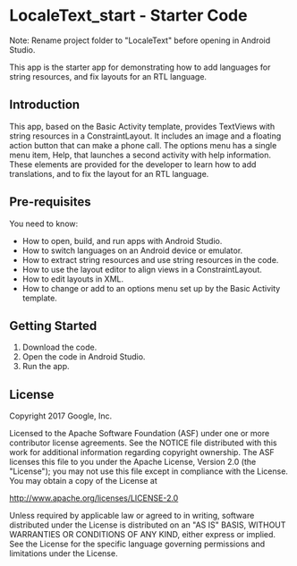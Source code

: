 LocaleText_start - Starter Code
===============================

Note: Rename project folder to "LocaleText" before opening
in Android Studio.

This app is the starter app for demonstrating how to add languages
for string resources, and fix layouts for an RTL language.

Introduction
------------

This app, based on the Basic Activity template,
provides TextViews with string resources in a
ConstraintLayout. It includes an image and a
floating action button that can make a phone call.
The options menu has a single menu item, Help,
that launches a second activity with help information.
These elements are provided for the developer to
learn how to add translations, and to fix the
layout for an RTL language.

Pre-requisites
--------------

You need to know:
- How to open, build, and run apps with Android Studio.
- How to switch languages on an Android device or emulator.
- How to extract string resources and use string resources in the code.
- How to use the layout editor to align views in a ConstraintLayout.
- How to edit layouts in XML.
- How to change or add to an options menu set up by the Basic Activity template.

Getting Started
---------------

1. Download the code.
2. Open the code in Android Studio.
3. Run the app.

License
-------

Copyright 2017 Google, Inc.

Licensed to the Apache Software Foundation (ASF) under one or more contributor
license agreements.  See the NOTICE file distributed with this work for
additional information regarding copyright ownership.  The ASF licenses this
file to you under the Apache License, Version 2.0 (the "License"); you may not
use this file except in compliance with the License.  You may obtain a copy of
the License at

  http://www.apache.org/licenses/LICENSE-2.0

Unless required by applicable law or agreed to in writing, software
distributed under the License is distributed on an "AS IS" BASIS, WITHOUT
WARRANTIES OR CONDITIONS OF ANY KIND, either express or implied.  See the
License for the specific language governing permissions and limitations under
the License.
